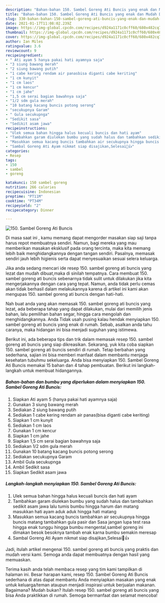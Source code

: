 ```yaml
---
description: "Bahan-bahan 150. Sambel Goreng Ati Buncis yang enak dan Mudah Dibuat"
title: "Bahan-bahan 150. Sambel Goreng Ati Buncis yang enak dan Mudah Dibuat"
slug: 330-bahan-bahan-150-sambel-goreng-ati-buncis-yang-enak-dan-mudah-dibuat
date: 2021-01-17T11:08:02.239Z
image: https://img-global.cpcdn.com/recipes/d924a1171c0cff60/680x482cq70/150-sambel-goreng-ati-buncis-foto-resep-utama.jpg
thumbnail: https://img-global.cpcdn.com/recipes/d924a1171c0cff60/680x482cq70/150-sambel-goreng-ati-buncis-foto-resep-utama.jpg
cover: https://img-global.cpcdn.com/recipes/d924a1171c0cff60/680x482cq70/150-sambel-goreng-ati-buncis-foto-resep-utama.jpg
author: Ian Miles
ratingvalue: 3.6
reviewcount: 9
recipeingredient:
- " Ati ayam 5 hanya pakai hati ayamnya saja"
- "3 siung bawang merah"
- "2 siung bawang putih"
- "1 cabe kering rendam air panasbisa diganti cabe keriting"
- "1 cm kunyit"
- "1 cm laos"
- "1 cm kencur"
- "1 cm jahe"
- "1,5 cm serai bagian bawahnya saja"
- "1/2 sdm gula merah"
- "10 batang kacang buncis potong serong"
- "secukupnya Garam"
- " Gula secukupnga"
- "Sedikit sasa"
- "Sedikit asam jawa"
recipeinstructions:
- "Ulek semua bahan hingga halus kecuali buncis dan hati ayam"
- "Tambahkan garam diulekan bumbu yang sudah halus dan tambahkan sedikit asam jawa lalu tumis bumbu hingga harum dan matang masukkan hati ayam aduk aduk hingga hati matang"
- "Masukkan semua kacang buncis tambahkan air secukupnya hingga buncis matang tambahkan gula pasir dan Sasa jangan lupa test rasa hingga enak tunggu hingga bumbu mengental,sambel goreng ini dimakan besok besoknya tambah enak karna bumbu semakin meresap"
- "Sambal Goreng Ati Ayam nikmat siap disajikan,Selesai🤤👍"
categories:
- Resep
tags:
- 150
- sambel
- goreng

katakunci: 150 sambel goreng 
nutrition: 266 calories
recipecuisine: Indonesian
preptime: "PT11M"
cooktime: "PT34M"
recipeyield: "2"
recipecategory: Dinner

---
```



![150. Sambel Goreng Ati Buncis](https://img-global.cpcdn.com/recipes/d924a1171c0cff60/680x482cq70/150-sambel-goreng-ati-buncis-foto-resep-utama.jpg)

Di masa  saat ini , kamu memang dapat mengorder masakan siap saji tanpa harus repot membuatnya sendiri. Namun, bagi mereka yang mau memberikan masakan eksklusif pada orang tercinta, maka kita memang lebih baik menghidangkannya dengan tangan sendiri. Pasalnya, memasak sendiri jauh lebih higienis serta dapat menyesuaikan sesuai selera keluarga.

Jika anda sedang mencari ide resep 150. sambel goreng ati buncis yang lezat dan mudah dibuat,maka di sinilah tempatnya. Cara membuat 150. sambel goreng ati buncis  sebenarnya tidak sulit untuk dilakukan jika kita mengerjakannya dengan cara yang tepat. Namun, anda tidak perlu cemas akan tidak berhasil dalam melakukannya 
karena di artikel ini kami akan mengupas 150. sambel goreng ati buncis dengan hati-hati.  



Nah buat anda yang akan memasak 150. sambel goreng ati buncis yang lezat, ada beberapa tahap yang dapat dilakukan, mulai dari memilih jenis bahan, lalu pemilihan bahan segar, hingga cara mengolah dan menghidangkannya. Anda Tidak usah pusing kalau hendak menyiapkan 150. sambel goreng ati buncis yang enak di rumah. Sebab, asalkan anda  tahu caranya, maka hidangan ini bisa menjadi suguhan yang istimewa.

Berikut ini, ada beberapa tips dan trik dalam memasak resep 150. sambel goreng ati buncis yang siap dikreasikan. Sekarang, yuk kita coba siapkan 150. sambel goreng ati buncis sendiri di rumah. Tetap berbahan yang sederhana, sajian ini bisa memberi manfaat dalam membantu menjaga kesehatan tubuhmu sekeluarga. Anda bisa menyiapkan 150. Sambel Goreng Ati Buncis memakai 15 bahan dan 4 tahap pembuatan. Berikut ini langkah-langkah untuk membuat hidangannya.

<!--inarticleads1-->

##### Bahan-bahan dan bumbu yang diperlukan dalam menyiapkan 150. Sambel Goreng Ati Buncis:

1. Siapkan  Ati ayam 5 (hanya pakai hati ayamnya saja)
1. Gunakan 3 siung bawang merah
1. Sediakan 2 siung bawang putih
1. Sediakan 1 cabe kering rendam air panas(bisa diganti cabe keriting)
1. Siapkan 1 cm kunyit
1. Sediakan 1 cm laos
1. Gunakan 1 cm kencur
1. Siapkan 1 cm jahe
1. Siapkan 1,5 cm serai bagian bawahnya saja
1. Sediakan 1/2 sdm gula merah
1. Gunakan 10 batang kacang buncis potong serong
1. Sediakan secukupnya Garam
1. Ambil  Gula secukupnga
1. Ambil Sedikit sasa
1. Siapkan Sedikit asam jawa




<!--inarticleads2-->

##### Langkah-langkah menyiapkan 150. Sambel Goreng Ati Buncis:

1. Ulek semua bahan hingga halus kecuali buncis dan hati ayam
1. Tambahkan garam diulekan bumbu yang sudah halus dan tambahkan sedikit asam jawa lalu tumis bumbu hingga harum dan matang masukkan hati ayam aduk aduk hingga hati matang
1. Masukkan semua kacang buncis tambahkan air secukupnya hingga buncis matang tambahkan gula pasir dan Sasa jangan lupa test rasa hingga enak tunggu hingga bumbu mengental,sambel goreng ini dimakan besok besoknya tambah enak karna bumbu semakin meresap
1. Sambal Goreng Ati Ayam nikmat siap disajikan,Selesai🤤👍




Jadi, itulah artikel mengenai  150. sambel goreng ati buncis  yang praktis dan mudah versi kami. Semoga anda dapat membuatnya dengan hasil yang memuaskan. 

Terima kasih anda telah membaca resep yang tim kami tampilkan di halaman ini. Besar harapan kami, resep  150. Sambel Goreng Ati Buncis sederhana di atas dapat membantu Anda menyiapkan masakan yang enak untuk keluarga/teman ataupun menjadi inspirasi untuk berjualan makanan. Bagaimana? Mudah bukan? Itulah resep 150. sambel goreng ati buncis yang bisa Anda praktikkan di rumah. Semoga bermanfaat dan selamat mencoba!

